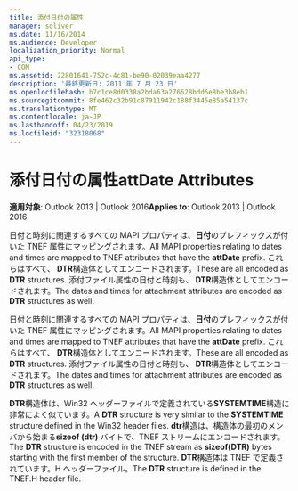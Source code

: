 ```yaml
---
title: 添付日付の属性
manager: soliver
ms.date: 11/16/2014
ms.audience: Developer
localization_priority: Normal
api_type:
- COM
ms.assetid: 22801641-752c-4c81-be90-02039eaa4277
description: '最終更新日: 2011 年 7 月 23 日'
ms.openlocfilehash: b7c1ce8d0338a2bda63a276628bdd6e8be3b8eb1
ms.sourcegitcommit: 8fe462c32b91c87911942c188f3445e85a54137c
ms.translationtype: MT
ms.contentlocale: ja-JP
ms.lasthandoff: 04/23/2019
ms.locfileid: "32318068"
---
```

# <a name="attdate-attributes"></a><span data-ttu-id="593fc-103">添付日付の属性</span><span class="sxs-lookup"><span data-stu-id="593fc-103">attDate Attributes</span></span>

  
  
<span data-ttu-id="593fc-104">**適用対象**: Outlook 2013 | Outlook 2016</span><span class="sxs-lookup"><span data-stu-id="593fc-104">**Applies to**: Outlook 2013 | Outlook 2016</span></span> 
  
<span data-ttu-id="593fc-105">日付と時刻に関連するすべての MAPI プロパティは、**日付**のプレフィックスが付いた TNEF 属性にマッピングされます。</span><span class="sxs-lookup"><span data-stu-id="593fc-105">All MAPI properties relating to dates and times are mapped to TNEF attributes that have the **attDate** prefix.</span></span> <span data-ttu-id="593fc-106">これらはすべて、 **DTR**構造体としてエンコードされます。</span><span class="sxs-lookup"><span data-stu-id="593fc-106">These are all encoded as **DTR** structures.</span></span> <span data-ttu-id="593fc-107">添付ファイル属性の日付と時刻も、 **DTR**構造体としてエンコードされます。</span><span class="sxs-lookup"><span data-stu-id="593fc-107">The dates and times for attachment attributes are encoded as **DTR** structures as well.</span></span> 
  
<span data-ttu-id="593fc-108">日付と時刻に関連するすべての MAPI プロパティは、**日付**のプレフィックスが付いた TNEF 属性にマッピングされます。</span><span class="sxs-lookup"><span data-stu-id="593fc-108">All MAPI properties relating to dates and times are mapped to TNEF attributes that have the **attDate** prefix.</span></span> <span data-ttu-id="593fc-109">これらはすべて、 **DTR**構造体としてエンコードされます。</span><span class="sxs-lookup"><span data-stu-id="593fc-109">These are all encoded as **DTR** structures.</span></span> <span data-ttu-id="593fc-110">添付ファイル属性の日付と時刻も、 **DTR**構造体としてエンコードされます。</span><span class="sxs-lookup"><span data-stu-id="593fc-110">The dates and times for attachment attributes are encoded as **DTR** structures as well.</span></span> 
  
<span data-ttu-id="593fc-111">**DTR**構造体は、Win32 ヘッダーファイルで定義されている**SYSTEMTIME**構造に非常によく似ています。</span><span class="sxs-lookup"><span data-stu-id="593fc-111">A **DTR** structure is very similar to the **SYSTEMTIME** structure defined in the Win32 header files.</span></span> <span data-ttu-id="593fc-112">**dtr**構造は、構造体の最初のメンバから始まる**sizeof (dtr)** バイトで、TNEF ストリームにエンコードされます。</span><span class="sxs-lookup"><span data-stu-id="593fc-112">The **DTR** structure is encoded in the TNEF stream as **sizeof(DTR)** bytes starting with the first member of the structure.</span></span> <span data-ttu-id="593fc-113">**DTR**構造体は TNEF で定義されています。H ヘッダーファイル。</span><span class="sxs-lookup"><span data-stu-id="593fc-113">The **DTR** structure is defined in the TNEF.H header file.</span></span> 
  

